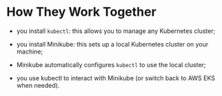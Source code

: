 # How They Work Together

- you install `kubectl`: this allows you to manage any Kubernetes cluster;
- you install Minikube: this sets up a local Kubernetes cluster on your machine;
- Minikube automatically configures `kubectl` to use the local cluster;


- you use kubectl to interact with Minikube (or switch back to AWS EKS when needed).
